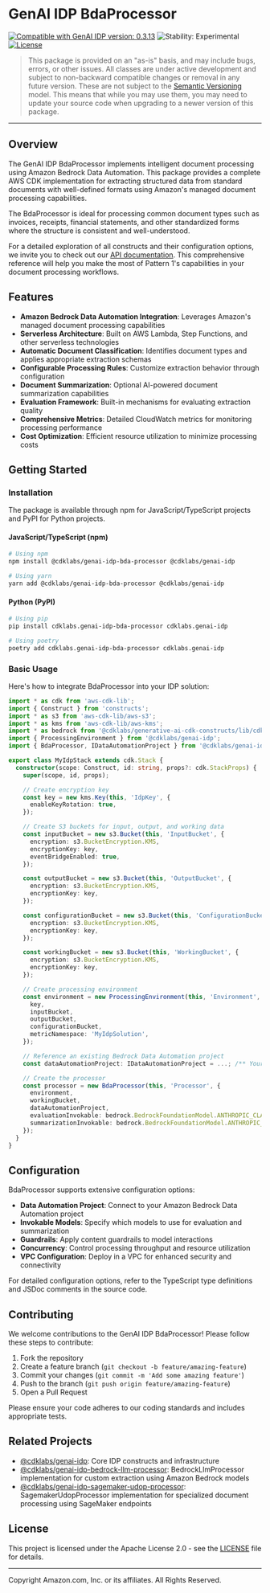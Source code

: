 # GenAI IDP BdaProcessor

[![Compatible with GenAI IDP version: 0.3.13](https://img.shields.io/badge/Compatible%20with%20GenAI%20IDP-0.3.13-brightgreen)](https://github.com/aws-solutions-library-samples/accelerated-intelligent-document-processing-on-aws/releases/tag/v0.3.13)
![Stability: Experimental](https://img.shields.io/badge/Stability-Experimental-important.svg)
[![License](https://img.shields.io/badge/License-Apache%202.0-blue.svg)](https://opensource.org/licenses/Apache-2.0)

> This package is provided on an "as-is" basis, and may include bugs, errors, or other issues.
> All classes are under active development and subject to non-backward compatible changes or removal in any
> future version. These are not subject to the [Semantic Versioning](https://semver.org/) model.
> This means that while you may use them, you may need to update your source code when upgrading to a newer version of this package.

---

## Overview

The GenAI IDP BdaProcessor implements intelligent document processing using Amazon Bedrock Data Automation. This package provides a complete AWS CDK implementation for extracting structured data from standard documents with well-defined formats using Amazon's managed document processing capabilities.

The BdaProcessor is ideal for processing common document types such as invoices, receipts, financial statements, and other standardized forms where the structure is consistent and well-understood.

For a detailed exploration of all constructs and their configuration options, we invite you to check out our [API documentation](./API.md). This comprehensive reference will help you make the most of Pattern 1's capabilities in your document processing workflows.

## Features

- **Amazon Bedrock Data Automation Integration**: Leverages Amazon's managed document processing capabilities
- **Serverless Architecture**: Built on AWS Lambda, Step Functions, and other serverless technologies
- **Automatic Document Classification**: Identifies document types and applies appropriate extraction schemas
- **Configurable Processing Rules**: Customize extraction behavior through configuration
- **Document Summarization**: Optional AI-powered document summarization capabilities
- **Evaluation Framework**: Built-in mechanisms for evaluating extraction quality
- **Comprehensive Metrics**: Detailed CloudWatch metrics for monitoring processing performance
- **Cost Optimization**: Efficient resource utilization to minimize processing costs

## Getting Started

### Installation

The package is available through npm for JavaScript/TypeScript projects and PyPI for Python projects.

#### JavaScript/TypeScript (npm)

```bash
# Using npm
npm install @cdklabs/genai-idp-bda-processor @cdklabs/genai-idp

# Using yarn
yarn add @cdklabs/genai-idp-bda-processor @cdklabs/genai-idp
```

#### Python (PyPI)

```bash
# Using pip
pip install cdklabs.genai-idp-bda-processor cdklabs.genai-idp

# Using poetry
poetry add cdklabs.genai-idp-bda-processor cdklabs.genai-idp
```

### Basic Usage

Here's how to integrate BdaProcessor into your IDP solution:

```typescript
import * as cdk from 'aws-cdk-lib';
import { Construct } from 'constructs';
import * as s3 from 'aws-cdk-lib/aws-s3';
import * as kms from 'aws-cdk-lib/aws-kms';
import * as bedrock from '@cdklabs/generative-ai-cdk-constructs/lib/cdk-lib/bedrock';
import { ProcessingEnvironment } from '@cdklabs/genai-idp';
import { BdaProcessor, IDataAutomationProject } from '@cdklabs/genai-idp-bda-processor';

export class MyIdpStack extends cdk.Stack {
  constructor(scope: Construct, id: string, props?: cdk.StackProps) {
    super(scope, id, props);

    // Create encryption key
    const key = new kms.Key(this, 'IdpKey', {
      enableKeyRotation: true,
    });

    // Create S3 buckets for input, output, and working data
    const inputBucket = new s3.Bucket(this, 'InputBucket', {
      encryption: s3.BucketEncryption.KMS,
      encryptionKey: key,
      eventBridgeEnabled: true,
    });

    const outputBucket = new s3.Bucket(this, 'OutputBucket', {
      encryption: s3.BucketEncryption.KMS,
      encryptionKey: key,
    });

    const configurationBucket = new s3.Bucket(this, 'ConfigurationBucket', {
      encryption: s3.BucketEncryption.KMS,
      encryptionKey: key,
    });

    const workingBucket = new s3.Bucket(this, 'WorkingBucket', {
      encryption: s3.BucketEncryption.KMS,
      encryptionKey: key,
    });

    // Create processing environment
    const environment = new ProcessingEnvironment(this, 'Environment', {
      key,
      inputBucket,
      outputBucket,
      configurationBucket,
      metricNamespace: 'MyIdpSolution',
    });

    // Reference an existing Bedrock Data Automation project
    const dataAutomationProject: IDataAutomationProject = ...; /** Your concrete data automation project **/

    // Create the processor
    const processor = new BdaProcessor(this, 'Processor', {
      environment,
      workingBucket,
      dataAutomationProject,
      evaluationInvokable: bedrock.BedrockFoundationModel.ANTHROPIC_CLAUDE_3_5_SONNET_V2_0,
      summarizationInvokable: bedrock.BedrockFoundationModel.ANTHROPIC_CLAUDE_3_5_SONNET_V2_0,
    });
  }
}
```

## Configuration

BdaProcessor supports extensive configuration options:

- **Data Automation Project**: Connect to your Amazon Bedrock Data Automation project
- **Invokable Models**: Specify which models to use for evaluation and summarization
- **Guardrails**: Apply content guardrails to model interactions
- **Concurrency**: Control processing throughput and resource utilization
- **VPC Configuration**: Deploy in a VPC for enhanced security and connectivity

For detailed configuration options, refer to the TypeScript type definitions and JSDoc comments in the source code.

## Contributing

We welcome contributions to the GenAI IDP BdaProcessor! Please follow these steps to contribute:

1. Fork the repository
2. Create a feature branch (`git checkout -b feature/amazing-feature`)
3. Commit your changes (`git commit -m 'Add some amazing feature'`)
4. Push to the branch (`git push origin feature/amazing-feature`)
5. Open a Pull Request

Please ensure your code adheres to our coding standards and includes appropriate tests.

## Related Projects

- [@cdklabs/genai-idp](../idp): Core IDP constructs and infrastructure
- [@cdklabs/genai-idp-bedrock-llm-processor](../idp-bedrock-llm-processor): BedrockLlmProcessor implementation for custom extraction using Amazon Bedrock models
- [@cdklabs/genai-idp-sagemaker-udop-processor](../idp-sagemaker-udop-processor): SagemakerUdopProcessor implementation for specialized document processing using SageMaker endpoints

## License

This project is licensed under the Apache License 2.0 - see the [LICENSE](LICENSE) file for details.

---

Copyright Amazon.com, Inc. or its affiliates. All Rights Reserved.
